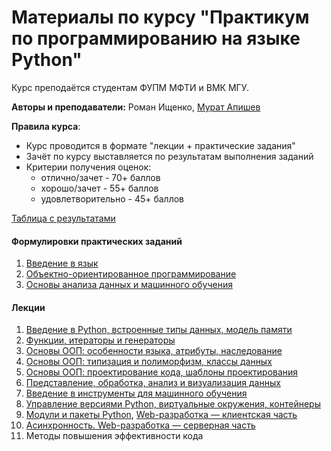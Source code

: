 <h1>Материалы по курсу "Практикум по программированию на языке Python"</h1>

Курс преподаётся студентам ФУПМ МФТИ и ВМК МГУ.

**Авторы и преподаватели:** Роман Ищенко, [Мурат Апишев](https://mellain.github.io)

**Правила курса**:

- Курс проводится в формате "лекции + практические задания"
- Зачёт по курсу выставляется по результатам выполнения заданий
- Критерии получения оценок:
  - отлично/зачет - 70+ баллов
  - хорошо/зачет - 55+ баллов
  - удовлетворительно - 45+ баллов

[Таблица с результатами](https://docs.google.com/spreadsheets/d/12lW4PEiQ1HMkbg0foYj0i_Sg6sSlpHe6LQawnakX3j0/edit?usp=sharing)

<h4>Формулировки практических заданий</h4>

1. [Введение в язык](https://github.com/MelLain/mipt-python/blob/spring-2024/tasks/01-intro.ipynb)
2. [Объектно-ориентированное программирование](https://github.com/MelLain/mipt-python/blob/spring-2024/tasks/02-oop.ipynb)
3. [Основы анализа данных и машинного обучения](https://github.com/MelLain/mipt-python/blob/spring-2024/tasks/03-data-ml.ipynb)

<h4>Лекции</h4>

1. [Введение в Python, встроенные типы данных, модель памяти](https://github.com/MelLain/mipt-python/blob/spring-2024/lectures/01-intro.ipynb)
2. [Функции, итераторы и генераторы](https://github.com/MelLain/mipt-python/blob/spring-2024/lectures/02-functions.ipynb)
3. [Основы ООП: особенности языка, атрибуты, наследование](https://github.com/MelLain/mipt-python/blob/spring-2024/lectures/03-classes.ipynb)
4. [Основы ООП: типизация и полиморфизм, классы данных](https://github.com/MelLain/mipt-python/blob/spring-2024/lectures/04-typing.ipynb)
5. [Основы ООП: проектирование кода, шаблоны проектирования](https://github.com/MelLain/mipt-python/blob/spring-2024/lectures/05-design.ipynb)
6. [Представление, обработка, анализ и визуализация данных](https://github.com/MelLain/mipt-python/blob/spring-2024/lectures/06-data.ipynb)
7. [Введение в инструменты для машинного обучения](https://github.com/MelLain/mipt-python/blob/spring-2024/lectures/07-ml.ipynb)
8. [Управление версиями Python, виртуальные окружения, контейнеры](https://github.com/MelLain/mipt-python/blob/spring-2024/lectures/08-environment.ipynb)
9. [Модули и пакеты Python](https://github.com/MelLain/mipt-python/blob/spring-2024/lectures/09_dev_tools.ipynb), [Web-разработка — клиентская часть](https://github.com/MelLain/mipt-python/blob/spring-2024/lectures/09-web-intro.ipynb)
10. [Асинхронность. Web-разработка — серверная часть](https://github.com/MelLain/mipt-python/blob/spring-2024/lectures/10-web-servers.ipynb)
11. Методы повышения эффективности кода
